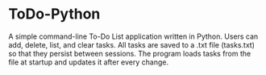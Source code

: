 # ToDo-Python
A simple command-line To-Do List application written in Python. Users can add, delete, list, and clear tasks. All tasks are saved to a .txt file (tasks.txt) so that they persist between sessions. The program loads tasks from the file at startup and updates it after every change.
